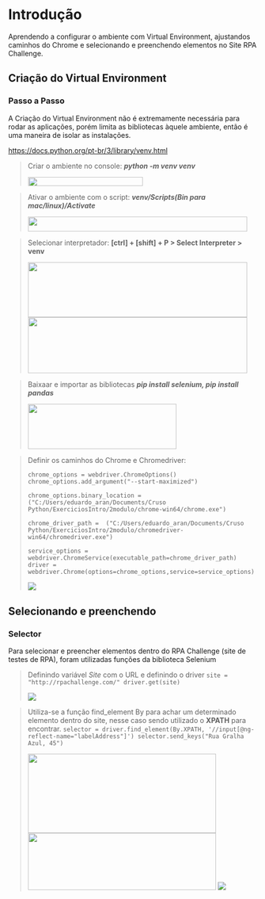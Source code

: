 
# Introdução
Aprendendo a configurar o ambiente com Virtual Environment, ajustandos caminhos do Chrome e selecionando e preenchendo elementos no Site RPA Challenge.

## Criação do Virtual Environment

### Passo a Passo
A Criação do Virtual Environment não é extremamente necessária para rodar as aplicações, porém limita as bibliotecas àquele ambiente, então é uma maneira de isolar as instalações.

https://docs.python.org/pt-br/3/library/venv.html

> Criar o ambiente no console: 
> ***python -m venv venv***
> 
> <img src="https://user-images.githubusercontent.com/105756006/278388278-f4793fa8-314a-477d-911a-c90e4d137fb7.png" width="232" height="18.7">

> Ativar o ambiente com o script:
> ***venv/Scripts(Bin para mac/linux)/Activate***
>
> <img src="https://user-images.githubusercontent.com/105756006/278388312-a1b9f065-3b6d-42a9-9e13-c90bc9e2368f.png" width="443" height="29.5">

> Selecionar interpretador:
> **[ctrl] + [shift] + P > Select Interpreter > venv**
>
> <img src="https://user-images.githubusercontent.com/105756006/278388336-90e26927-9d80-4ef9-a481-72083c6cf646.png" width="443" height="111.5"><img src="https://user-images.githubusercontent.com/105756006/278388365-2817d987-e523-4976-af4c-0299bdedb3a5.png" width="443" height="113">

> Baixaar e importar as bibliotecas
> ***pip install selenium, pip install pandas***
>
> <img src="https://user-images.githubusercontent.com/105756006/278388424-f2051e4f-3e13-4986-b13f-984ae06a760d.png" width="300" height="91">

> Definir os caminhos do Chrome e Chromedriver:
> 
> `chrome_options = webdriver.ChromeOptions()`
> `chrome_options.add_argument("--start-maximized")`
>  
> `chrome_options.binary_location =  ("C:/Users/eduardo_aran/Documents/Cruso Python/ExerciciosIntro/2modulo/chrome-win64/chrome.exe")`
> 
> `chrome_driver_path =  ("C:/Users/eduardo_aran/Documents/Cruso Python/ExerciciosIntro/2modulo/chromedriver-win64/chromedriver.exe")`
> 
> `service_options = webdriver.ChromeService(executable_path=chrome_driver_path) `
>  `driver = webdriver.Chrome(options=chrome_options,service=service_options)`
> 
> <img src="https://user-images.githubusercontent.com/105756006/278388461-7f5f2372-c708-476f-bd09-219c27206dc5.png">

## Selecionando e preenchendo
### Selector
Para selecionar e preencher elementos dentro do RPA Challenge (site de testes de RPA), foram utilizadas funções da biblioteca Selenium

> Definindo variável *Site* com o URL e definindo o driver
> `site = "http://rpachallenge.com/"
driver.get(site)`
>
> <img src="https://user-images.githubusercontent.com/105756006/278464409-8390ba41-8366-4388-bd9b-df260dc56d78.png">


> Utiliza-se a função find_element By para achar um determinado elemento dentro do site, nesse caso sendo utilizado o **XPATH** para encontrar.
> `selector = driver.find_element(By.XPATH, '//input[@ng-reflect-name="labelAddress"]')
selector.send_keys("Rua Gralha Azul, 45")`
>
> <img src="https://user-images.githubusercontent.com/105756006/278465306-2d9e0832-bbee-4cae-af5b-0fbda94d2c45.png" width="380" height="160"><img src="https://user-images.githubusercontent.com/105756006/278465215-5b2aac3d-f34e-43ad-b037-b44519406536.png" width="380" height="115">
> <img src="https://user-images.githubusercontent.com/105756006/278464735-de75c0d7-438f-487f-b91f-2e61ba5a2317.png">







